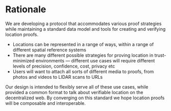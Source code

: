 # Rationale

We are developing a protocol that accommodates various proof strategies while maintaining a standard data model and tools for creating and
verifying location proofs.

- Locations can be represented in a range of ways, within a range of different spatial reference systems
- There are many different possible strategies for proving location in trust-minimized environments — different use cases will require
  different levels of precision, confidence, cost, privacy etc
- Users will want to attach all sorts of different media to proofs, from photos and videos to LIDAR scans to URLs

Our design is intended to flexibly serve all of these use cases, while provided a common format to talk about verifiable location on the
decentralized web. By converging on this standard we hope location proofs will be composable and interoperable.
